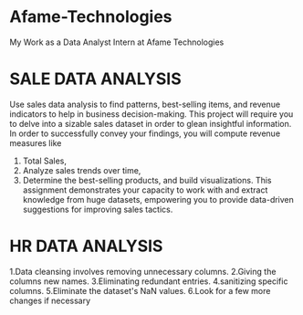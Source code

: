 # Afame-Technologies
My Work as a Data Analyst Intern at Afame Technologies 

# SALE DATA ANALYSIS
Use sales data analysis to find patterns, best-selling items, and revenue indicators to help in business decision-making.
This project will require you to delve into a sizable sales dataset in order to glean insightful information. In order to successfully convey your findings, you will compute revenue measures like
1. Total Sales,
2. Analyze sales trends over time,
3. Determine the best-selling products, and build visualizations.
This assignment demonstrates your capacity to work with and extract knowledge from huge datasets, empowering you to provide data-driven suggestions for improving sales tactics.

# HR DATA ANALYSIS
1.Data cleansing involves removing unnecessary columns.
2.Giving the columns new names.
3.Eliminating redundant entries.
4.sanitizing specific columns.
5.Eliminate the dataset's NaN values.
6.Look for a few more changes if necessary
